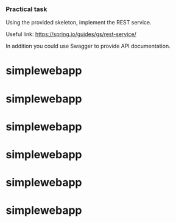 ### Practical task

Using the provided skeleton, implement the REST service.

Useful link: https://spring.io/guides/gs/rest-service/

In addition you could use Swagger to provide API documentation.
        
        
  

# simplewebapp
# simplewebapp
# simplewebapp
# simplewebapp
# simplewebapp
# simplewebapp
